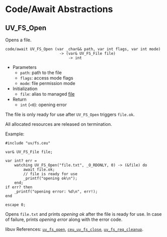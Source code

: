 Code/Await Abstractions
=======================

UV_FS_Open
----------

Opens a file.

```ceu
code/await UV_FS_Open (var _char&& path, var int flags, var int mode)
                        -> (var& UV_FS_File file)
                            -> int
```

- Parameters
    - `path`:  path to the file
    - `flags`: access mode flags
    - `mode`:  file permission mode
- Initialization
    - `file`: alias to managed [file](#TODO)
- Return
    - `int` (`<0`): opening error

The file is only ready for use after `UV_FS_Open` triggers `file.ok`.

All allocated resources are released on termination.

Example:

```ceu
#include "uv/fs.ceu"

var& UV_FS_File file;

var int? err =
    watching UV_FS_Open("file.txt", _O_RDONLY, 0) -> (&file) do
        await file.ok;
        // file is ready for use
        _printf("opening ok\n");
    end;
if err? then
    _printf("opening error: %d\n", err!);
end

escape 0;
```

Opens `file.txt` and prints *opening ok* after the file is ready for use.
In case of failure, prints *opening error* along with the error code.

libuv References:
    [`uv_fs_open`](#TODO),
    [`ceu_uv_fs_close`](#TODO),
    [`uv_fs_req_cleanup`](#TODO).

